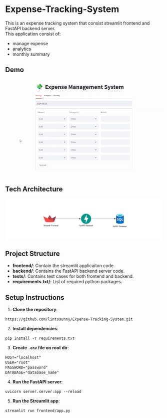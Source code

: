 # Expense-Tracking-System
This is an expense tracking system that consist streamlit frontend and FastAPI backend server. 
<br> This application consist of:
* manage expense
* analytics
* monthly summary


## Demo
![Demo](img/demo.gif)


## Tech Architecture
![Alt Text](img/architecture.png)


## Project Structure
- **frontend/**: Contain the streamlit applicaiton code.
- **backend/**: Contains the FastAPI backend server code.
- **tests/**: Contains test cases for both frontend and backend.
- **requirements.txt/**: List of required python packages.


## Setup Instructions
1. **Clone the repository**:
```
https://github.com/lintosunny/Expense-Tracking-System.git
```

2. **Install dependencies**:
```
pip install -r requirements.txt
```

3. **Create ```.env``` file on root dir**:
```
HOST="localhost"
USER="root"
PASSWORD="password"
DATABASE="database_name"
```

4. **Run the FastAPI server**:
```
uvicorn server.server:app --reload
```

5. **Run the Streamlit app**:
```
streamlit run frontend/app.py
```



